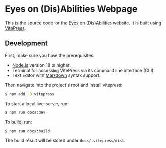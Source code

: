 # Eyes on (Dis)Abilities Webpage

This is the source code for the [Eyes on (Dis)Abilities](https://eyes-on-disabilities.de) website. It is built using [VitePress](https://vitepress.vuejs.org/).

## Development

First, make sure you have the prerequisites:
- [Node.js](https://nodejs.org/) version 18 or higher.
- Terminal for accessing VitePress via its command line interface (CLI).
- Text Editor with [Markdown](https://en.wikipedia.org/wiki/Markdown) syntax support.

Then navigate into the project's root and install vitepress:
```sh [npm]
$ npm add -D vitepress
```

To start a local live-server, run:
```sh [npm]
$ npm run docs:dev
```

To build, run:
```sh [npm]
$ npm run docs:build
```
The build result will be stored under `docs/.vitepress/dist`.

